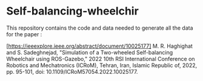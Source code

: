 # Self-balancing-wheelchir

This repository contains the code and data needed to generate all the data for the paper :

[https://ieeexplore.ieee.org/abstract/document/10025177]
M. R. Haghighat and S. Sadeghnejad, "Simulation of a Two-wheeled Self-balancing Wheelchair using ROS-Gazebo,"
2022 10th RSI International Conference on Robotics and Mechatronics (ICRoM),
Tehran, Iran, Islamic Republic of, 2022, pp. 95-101, doi: 10.1109/ICRoM57054.2022.10025177.

